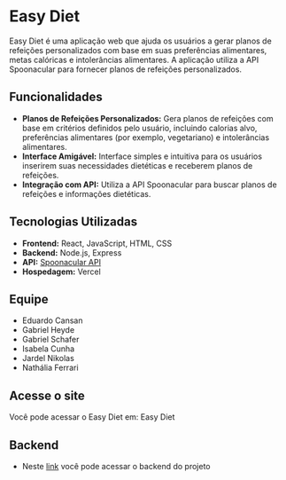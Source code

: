 # Easy Diet

Easy Diet é uma aplicação web que ajuda os usuários a gerar planos de refeições personalizados com base em suas preferências alimentares, metas calóricas e intolerâncias alimentares. A aplicação utiliza a API Spoonacular para fornecer planos de refeições personalizados.

## Funcionalidades

- **Planos de Refeições Personalizados:** Gera planos de refeições com base em critérios definidos pelo usuário, incluindo calorias alvo, preferências alimentares (por exemplo, vegetariano) e intolerâncias alimentares.
- **Interface Amigável:** Interface simples e intuitiva para os usuários inserirem suas necessidades dietéticas e receberem planos de refeições.
- **Integração com API:** Utiliza a API Spoonacular para buscar planos de refeições e informações dietéticas.

## Tecnologias Utilizadas

- **Frontend:** React, JavaScript, HTML, CSS
- **Backend:** Node.js, Express
- **API:** [Spoonacular API](https://spoonacular.com/food-api)
- **Hospedagem:** Vercel

## Equipe

- Eduardo Cansan
- Gabriel Heyde
- Gabriel Schafer
- Isabela Cunha
- Jardel Nikolas
- Nathália Ferrari


## Acesse o site
Você pode acessar o Easy Diet em: Easy Diet


## Backend
- Neste [link](https://easydiet.vercel.app/) você pode acessar o backend do projeto
  
